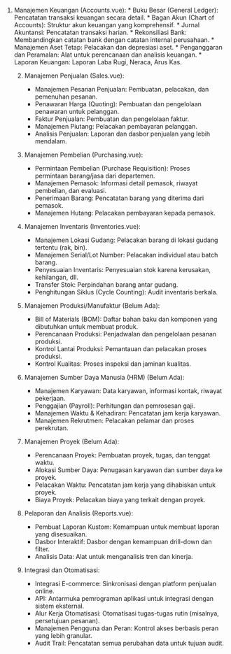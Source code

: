 1. Manajemen Keuangan (Accounts.vue):
       * Buku Besar (General Ledger): Pencatatan transaksi keuangan secara detail.
       * Bagan Akun (Chart of Accounts): Struktur akun keuangan yang komprehensif.
       * Jurnal Akuntansi: Pencatatan transaksi harian.
       * Rekonsiliasi Bank: Membandingkan catatan bank dengan catatan internal perusahaan.
       * Manajemen Aset Tetap: Pelacakan dan depresiasi aset.
       * Penganggaran dan Peramalan: Alat untuk perencanaan dan analisis keuangan.
       * Laporan Keuangan: Laporan Laba Rugi, Neraca, Arus Kas.


   2. Manajemen Penjualan (Sales.vue):
       * Manajemen Pesanan Penjualan: Pembuatan, pelacakan, dan pemenuhan pesanan.
       * Penawaran Harga (Quoting): Pembuatan dan pengelolaan penawaran untuk pelanggan.
       * Faktur Penjualan: Pembuatan dan pengelolaan faktur.
       * Manajemen Piutang: Pelacakan pembayaran pelanggan.
       * Analisis Penjualan: Laporan dan dasbor penjualan yang lebih mendalam.


   3. Manajemen Pembelian (Purchasing.vue):
       * Permintaan Pembelian (Purchase Requisition): Proses permintaan barang/jasa dari departemen.
       * Manajemen Pemasok: Informasi detail pemasok, riwayat pembelian, dan evaluasi.
       * Penerimaan Barang: Pencatatan barang yang diterima dari pemasok.
       * Manajemen Hutang: Pelacakan pembayaran kepada pemasok.


   4. Manajemen Inventaris (Inventories.vue):
       * Manajemen Lokasi Gudang: Pelacakan barang di lokasi gudang tertentu (rak, bin).
       * Manajemen Serial/Lot Number: Pelacakan individual atau batch barang.
       * Penyesuaian Inventaris: Penyesuaian stok karena kerusakan, kehilangan, dll.
       * Transfer Stok: Perpindahan barang antar gudang.
       * Penghitungan Siklus (Cycle Counting): Audit inventaris berkala.


   5. Manajemen Produksi/Manufaktur (Belum Ada):
       * Bill of Materials (BOM): Daftar bahan baku dan komponen yang dibutuhkan untuk membuat produk.
       * Perencanaan Produksi: Penjadwalan dan pengelolaan pesanan produksi.
       * Kontrol Lantai Produksi: Pemantauan dan pelacakan proses produksi.
       * Kontrol Kualitas: Proses inspeksi dan jaminan kualitas.


   6. Manajemen Sumber Daya Manusia (HRM) (Belum Ada):
       * Manajemen Karyawan: Data karyawan, informasi kontak, riwayat pekerjaan.
       * Penggajian (Payroll): Perhitungan dan pemrosesan gaji.
       * Manajemen Waktu & Kehadiran: Pencatatan jam kerja karyawan.
       * Manajemen Rekrutmen: Pelacakan pelamar dan proses perekrutan.


   7. Manajemen Proyek (Belum Ada):
       * Perencanaan Proyek: Pembuatan proyek, tugas, dan tenggat waktu.
       * Alokasi Sumber Daya: Penugasan karyawan dan sumber daya ke proyek.
       * Pelacakan Waktu: Pencatatan jam kerja yang dihabiskan untuk proyek.
       * Biaya Proyek: Pelacakan biaya yang terkait dengan proyek.


   8. Pelaporan dan Analisis (Reports.vue):
       * Pembuat Laporan Kustom: Kemampuan untuk membuat laporan yang disesuaikan.
       * Dasbor Interaktif: Dasbor dengan kemampuan drill-down dan filter.
       * Analisis Data: Alat untuk menganalisis tren dan kinerja.


   9. Integrasi dan Otomatisasi:
       * Integrasi E-commerce: Sinkronisasi dengan platform penjualan online.
       * API: Antarmuka pemrograman aplikasi untuk integrasi dengan sistem eksternal.
       * Alur Kerja Otomatisasi: Otomatisasi tugas-tugas rutin (misalnya, persetujuan pesanan).
       * Manajemen Pengguna dan Peran: Kontrol akses berbasis peran yang lebih granular.
       * Audit Trail: Pencatatan semua perubahan data untuk tujuan audit.